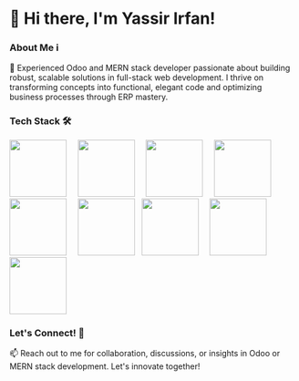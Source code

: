 # 👋 Hi there, I'm Yassir Irfan!

### About Me ℹ️

🌟 Experienced Odoo and MERN stack developer passionate about building robust, scalable solutions in full-stack web development. I thrive on transforming concepts into functional, elegant code and optimizing business processes through ERP mastery.

### Tech Stack 🛠️

[<img src="https://cdn.jsdelivr.net/gh/devicons/devicon/icons/python/python-original.svg" width="100"/>](https://www.python.org/) &nbsp; &nbsp;
[<img src="https://cdn.jsdelivr.net/gh/devicons/devicon/icons/javascript/javascript-original.svg" width="100"/>](https://www.javascript.com/) &nbsp; &nbsp;
[<img src="https://cdn.jsdelivr.net/gh/devicons/devicon/icons/nodejs/nodejs-original-wordmark.svg" width="100"/>](https://nodejs.org/) &nbsp; &nbsp;
[<img src="https://cdn.jsdelivr.net/gh/devicons/devicon/icons/react/react-original.svg" width="100"/>](https://reactjs.org/) &nbsp;
[<img src="https://cdn.jsdelivr.net/gh/devicons/devicon/icons/postgresql/postgresql-original.svg" width="100"/>](https://www.postgresql.org/) &nbsp; &nbsp;
[<img src="https://cdn.jsdelivr.net/gh/devicons/devicon/icons/nginx/nginx-original.svg" width="100"/>](https://www.nginx.com/) &nbsp;
[<img src="https://cdn.jsdelivr.net/gh/devicons/devicon/icons/bootstrap/bootstrap-original.svg" width="100"/>](https://getbootstrap.com/) &nbsp; &nbsp;
[<img src="https://cdn.jsdelivr.net/gh/devicons/devicon/icons/amazonwebservices/amazonwebservices-original.svg" width="100"/>](https://aws.amazon.com/) &nbsp; &nbsp;
[<img src="https://cdn.jsdelivr.net/gh/devicons/devicon/icons/jquery/jquery-original.svg" width="100"/>](https://jquery.com/)

### Let's Connect! 🌟

📫 Reach out to me for collaboration, discussions, or insights in Odoo or MERN stack development. Let's innovate together!

